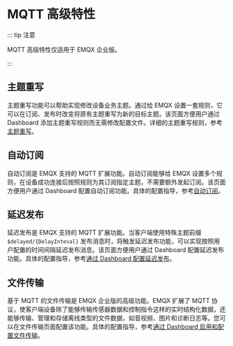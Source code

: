 # MQTT 高级特性

::: tip 注意

MQTT 高级特性仅适用于 EMQX 企业版。

:::

## 主题重写

主题重写功能可以帮助实现修改设备业务主题。通过给 EMQX 设置一套规则，它可以在订阅、发布时改变将原有主题重写为新的目标主题。该页面方便用户通过 Dashboard 添加主题重写规则而无需修改配置文件。详细的主题重写规则，参考[主题重写](../messaging/mqtt-topic-rewrite.md)。

## 自动订阅

自动订阅是 EMQX 支持的 MQTT 扩展功能。自动订阅能够给 EMQX 设置多个规则，在设备成功连接后按照规则为其订阅指定主题，不需要额外发起订阅。该页面方便用户通过 Dashboard 配置自动订阅功能。具体的配置指导，参考[自动订阅](../messaging/mqtt-auto-subscription.md)。

## 延迟发布

延迟发布是 EMQX 支持的 MQTT 扩展功能。当客户端使用特殊主题前缀 `$delayed/{DelayInteval}` 发布消息时，将触发延迟发布功能，可以实现按照用户配置的时间间隔延迟发布消息。该页面方便用户通过 Dashboard 配置延迟发布功能。具体的配置指导，参考[通过 Dashboard 配置延迟发布](../messaging/mqtt-delayed-publish.md#通过-dashboard-配置延迟发布)。

## 文件传输

基于 MQTT 的文件传输是 EMQX 企业版的高级功能。EMQX 扩展了 MQTT 协议，使客户端设备除了能够传输传感器数据和控制指令这样的实时结构化数据，还能够传输、管理和存储离线类型的文件数据，如音视频、图片和诊断日志等。您可以在文件传输页面配置该功能。具体的配置指导，参考[通过 Dashboard 启用和配置文件传输](../file-transfer/broker.md#通过-dashboard-启用和配置文件传输)。

## 